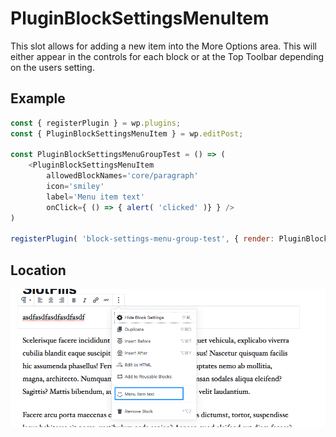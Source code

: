 # PluginBlockSettingsMenuItem

This slot allows for adding a new item into the More Options area. 
This will either appear in the controls for each block or at the Top Toolbar depending on the users setting.


## Example

```js
const { registerPlugin } = wp.plugins;
const { PluginBlockSettingsMenuItem } = wp.editPost;

const PluginBlockSettingsMenuGroupTest = () => (
	<PluginBlockSettingsMenuItem
		allowedBlockNames='core/paragraph'
		icon='smiley'
		label='Menu item text'
		onClick={ () => { alert( 'clicked' )} } />
)

registerPlugin( 'block-settings-menu-group-test', { render: PluginBlockSettingsMenuGroupTest } );
```
## Location

![Alt text](/docs/designers-developers/assets/plugin-block-settings-menu-item-screenshot.png?raw=true "PluginBlockSettingsMenuItem Location")


